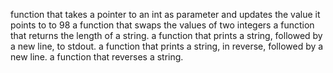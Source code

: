 function that takes a pointer to an int as parameter and updates the value it points to to 98
a function that swaps the values of two integers
a function that returns the length of a string.
a function that prints a string, followed by a new line, to stdout.
a function that prints a string, in reverse, followed by a new line.
a function that reverses a string.
